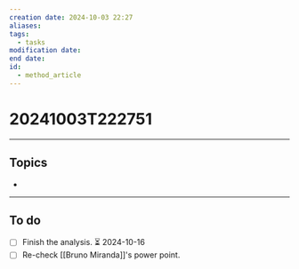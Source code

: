 ```yaml
---
creation date: 2024-10-03 22:27
aliases: 
tags:
  - tasks
modification date: 
end date: 
id:
  - method_article
---
```

# 20241003T222751
---
## Topics
+ 
---
## To do
- [ ] Finish the analysis. ⏳ 2024-10-16
- [ ] Re-check [[Bruno Miranda]]'s power point.